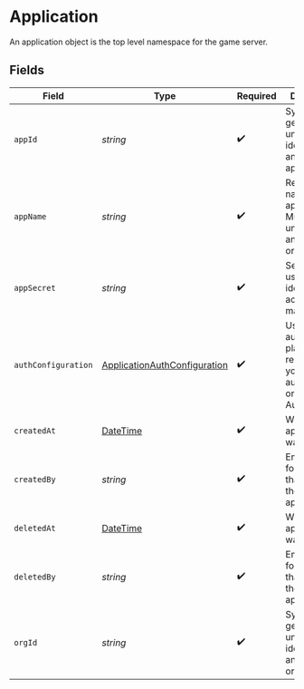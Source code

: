 # Application

An application object is the top level namespace for the game server.


## Fields

| Field                                                                                       | Type                                                                                        | Required                                                                                    | Description                                                                                 | Example                                                                                     |
| ------------------------------------------------------------------------------------------- | ------------------------------------------------------------------------------------------- | ------------------------------------------------------------------------------------------- | ------------------------------------------------------------------------------------------- | ------------------------------------------------------------------------------------------- |
| `appId`                                                                                     | *string*                                                                                    | :heavy_check_mark:                                                                          | System generated unique identifier for an application.                                      | app-af469a92-5b45-4565-b3c4-b79878de67d2                                                    |
| `appName`                                                                                   | *string*                                                                                    | :heavy_check_mark:                                                                          | Readable name for an application. Must be unique within an organization.                    | minecraft                                                                                   |
| `appSecret`                                                                                 | *string*                                                                                    | :heavy_check_mark:                                                                          | Secret that is used for identity and access management.                                     | secret-6f706e83-0ec1-437a-9a46-7d4281eb2f39                                                 |
| `authConfiguration`                                                                         | [ApplicationAuthConfiguration](../../Models/Shared/ApplicationAuthConfiguration.md)         | :heavy_check_mark:                                                                          | Used to authenticate player requests. Use your own authentication or Hathora's Auth Client. |                                                                                             |
| `createdAt`                                                                                 | [DateTime](https://learn.microsoft.com/en-us/dotnet/api/system.datetime?view=net-5.0)       | :heavy_check_mark:                                                                          | When the application was created.                                                           |                                                                                             |
| `createdBy`                                                                                 | *string*                                                                                    | :heavy_check_mark:                                                                          | Email address for the user that deleted the application.                                    | dev@hathora.dev                                                                             |
| `deletedAt`                                                                                 | [DateTime](https://learn.microsoft.com/en-us/dotnet/api/system.datetime?view=net-5.0)       | :heavy_check_mark:                                                                          | When the application was deleted.                                                           |                                                                                             |
| `deletedBy`                                                                                 | *string*                                                                                    | :heavy_check_mark:                                                                          | Email address for the user that deleted the application.                                    | dev@hathora.dev                                                                             |
| `orgId`                                                                                     | *string*                                                                                    | :heavy_check_mark:                                                                          | System generated unique identifier for an organization.                                     | google-oauth2\|107030234048588177467                                                        |